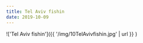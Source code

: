 ```yaml
---
title: Tel Aviv fishin
date: 2019-10-09
---
```


!['Tel Aviv fishin']({{ '/img/10TelAvivfishin.jpg' | url }} )
